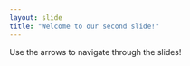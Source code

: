 ```yaml
---
layout: slide
title: "Welcome to our second slide!"
---
```

Use the arrows to navigate through the slides!
